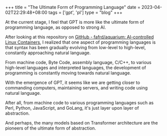 +++
title = "The Ultimate Form of Programming Language"
date = 2023-04-02T22:29:48+08:00
tags = ['gpt', 'pl']
type = "blog"
+++

At the current stage, I feel that GPT is more like the ultimate form of programming language, as opposed to strong AI.

After looking at this repository on [GitHub - fafrd/aquarium: AI-controlled Linux Containers](https://github.com/fafrd/aquarium), I realized that one aspect of programming languages is that syntax has been gradually evolving from low-level to high-level, constantly approaching natural language.

From machine code, Byte Code, assembly language, C/C++, to various high-level languages and interpreted languages, the development of programming is constantly moving towards natural language.

With the emergence of GPT, it seems like we are getting closer to commanding computers, maintaining servers, and writing code using natural language.

After all, from machine code to various programming languages such as Perl, Python, JavaScript, and GoLang, it's just layer upon layer of abstraction.

And perhaps, the many models based on Transformer architecture are the pioneers of the ultimate form of abstraction.
